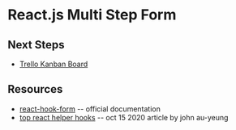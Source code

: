 # React.js Multi Step Form
 
  
## Next Steps
* [Trello Kanban Board](https://trello.com/b/m8eOMwj7/multi-step-form-kanban)
              
               

## Resources
   
* [react-hook-form](https://react-hook-form.com/get-started) -- official documentation
* [top react helper hooks](https://medium.com/dev-genius/top-react-hooks-helper-hooks-49e24a8503f4) -- oct 15 2020 article by john au-yeung